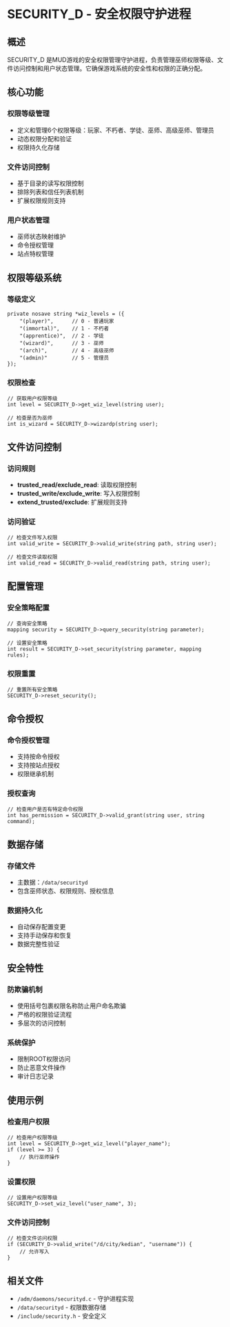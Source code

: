 # SECURITY_D - 安全权限守护进程

## 概述
SECURITY_D 是MUD游戏的安全权限管理守护进程，负责管理巫师权限等级、文件访问控制和用户状态管理。它确保游戏系统的安全性和权限的正确分配。

## 核心功能

### 权限等级管理
- 定义和管理6个权限等级：玩家、不朽者、学徒、巫师、高级巫师、管理员
- 动态权限分配和验证
- 权限持久化存储

### 文件访问控制
- 基于目录的读写权限控制
- 排除列表和信任列表机制
- 扩展权限规则支持

### 用户状态管理
- 巫师状态映射维护
- 命令授权管理
- 站点特权管理

## 权限等级系统

### 等级定义
```lpc
private nosave string *wiz_levels = ({
    "(player)",      // 0 - 普通玩家
    "(immortal)",    // 1 - 不朽者
    "(apprentice)",  // 2 - 学徒
    "(wizard)",      // 3 - 巫师
    "(arch)",        // 4 - 高级巫师
    "(admin)"        // 5 - 管理员
});
```

### 权限检查
```lpc
// 获取用户权限等级
int level = SECURITY_D->get_wiz_level(string user);

// 检查是否为巫师
int is_wizard = SECURITY_D->wizardp(string user);
```

## 文件访问控制

### 访问规则
- **trusted_read/exclude_read**: 读取权限控制
- **trusted_write/exclude_write**: 写入权限控制
- **extend_trusted/exclude**: 扩展规则支持

### 访问验证
```lpc
// 检查文件写入权限
int valid_write = SECURITY_D->valid_write(string path, string user);

// 检查文件读取权限
int valid_read = SECURITY_D->valid_read(string path, string user);
```

## 配置管理

### 安全策略配置
```lpc
// 查询安全策略
mapping security = SECURITY_D->query_security(string parameter);

// 设置安全策略
int result = SECURITY_D->set_security(string parameter, mapping rules);
```

### 权限重置
```lpc
// 重置所有安全策略
SECURITY_D->reset_security();
```

## 命令授权

### 命令授权管理
- 支持按命令授权
- 支持按站点授权
- 权限继承机制

### 授权查询
```lpc
// 检查用户是否有特定命令权限
int has_permission = SECURITY_D->valid_grant(string user, string command);
```

## 数据存储

### 存储文件
- 主数据：`/data/securityd`
- 包含巫师状态、权限规则、授权信息

### 数据持久化
- 自动保存配置变更
- 支持手动保存和恢复
- 数据完整性验证

## 安全特性

### 防欺骗机制
- 使用括号包裹权限名称防止用户命名欺骗
- 严格的权限验证流程
- 多层次的访问控制

### 系统保护
- 限制ROOT权限访问
- 防止恶意文件操作
- 审计日志记录

## 使用示例

### 检查用户权限
```lpc
// 检查用户权限等级
int level = SECURITY_D->get_wiz_level("player_name");
if (level >= 3) {
    // 执行巫师操作
}
```

### 设置权限
```lpc
// 设置用户权限等级
SECURITY_D->set_wiz_level("user_name", 3);
```

### 文件访问控制
```lpc
// 检查文件访问权限
if (SECURITY_D->valid_write("/d/city/kedian", "username")) {
    // 允许写入
}
```

## 相关文件
- `/adm/daemons/securityd.c` - 守护进程实现
- `/data/securityd` - 权限数据存储
- `/include/security.h` - 安全定义